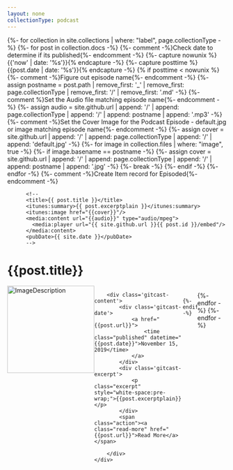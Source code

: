```yaml
---
layout: none
collectionType: podcast
---
```


{%- for collection in site.collections | where: "label", page.collectionType -%}
  {%- for post in collection.docs -%}
    {%- comment -%}Check date to determine if its published{%- endcomment -%}
      {%- capture nowunix %}{{'now' | date: '%s'}}{% endcapture -%}
      {%- capture posttime %}{{post.date | date: '%s'}}{% endcapture -%}
      {% if posttime < nowunix %} 
        {%- comment -%}Figure out episode name{%- endcomment -%}
          {%- assign postname = post.path | remove_first: '_' | remove_first: page.collectionType | remove_first: '/' | remove_first: '.md' -%}
        {%- comment %}Set the Audio file matching episode name{%- endcomment -%}
          {%- assign audio =  site.github.url | append: '/' | append: page.collectionType  | append: '/' | append: postname | append: '.mp3' -%}	
        {%- comment -%}Set the Cover Image for the Podcast Episode - default.jpg or image matching episode name{%- endcomment -%}
          {%- assign cover =  site.github.url | append: '/' | append: page.collectionType  | append: '/' | append: 'default.jpg' -%}
          {%- for image in collection.files | where: "image", true -%}
            {%- if image.basename == postname -%}
              {%- assign cover =  site.github.url | append: '/' | append: page.collectionType | append: '/' | append: postname | append: '.jpg' -%}
              {%- break -%}
            {%- endif -%}
          {%- endfor -%}
        {%- comment -%}Create Item record for Episoded{%- endcomment -%}
                              
          <!--
          <title>{{ post.title }}</title>
          <itunes:summary>{{ post.excerptplain }}</itunes:summary>
          <itunes:image href="{{cover}}"/>
          <media:content url="{{audio}}" type="audio/mpeg">
            <media:player url="{{ site.github.url }}{{ post.id }}/embed"/>
          </media:content>
          <pubDate>{{ site.date }}</pubDate>
          -->
	  
<style>
.gitcast-body {
  display: flex;
}

.gitcast-cover {

}

.gitcast-content {
  flex: 1;
}
</style>

<artical class='gitcast-artical' id='{{post.title}}'>
    <div><h1>{{post.title}}</h1></div>
	<div class='gitcast-body'>
		<div class='gitcast-cover'>
		  <img src="http://vshed.us/gitcast/podcast/2019-12-14-TIL.jpg" alt="ImageDescription" width="200" height="200" />
		</div>
	  
		<div class='gitcast-content'>			
			<div class='gitcast-date'>
				<a href="{{post.url}}">
					<time class="published" datetime="{{post.date}}">November 15, 2019</time>
				</a>
			</div>
			<div class='gitcast-excerpt'>
				<p class="excerpt" style="white-space:pre-wrap;">{{post.excerptplain}}</p>
			</div>
			<span class="action"><a class="read-more" href="{{post.url}}">Read More</a></span>

		</div>
	</div>
 </artical>
     
      {%- endif -%}
  {%- endfor -%}
{%- endfor -%}

